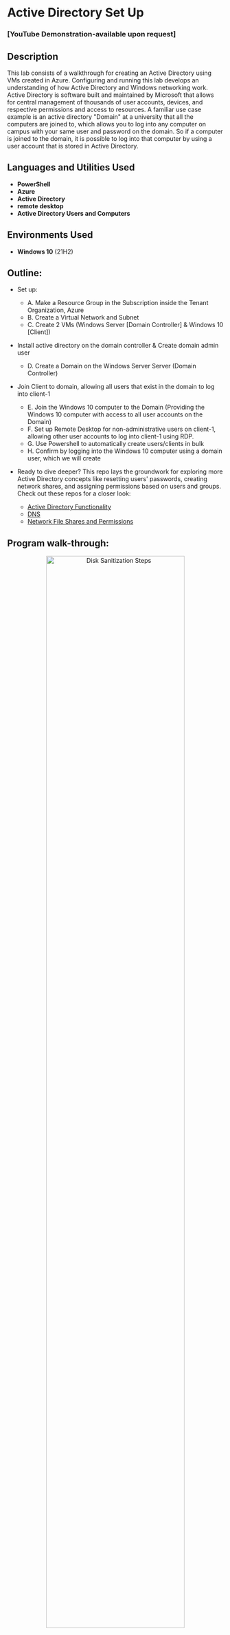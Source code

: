 <h1>Active Directory Set Up</h1>

 ### [YouTube Demonstration-available upon request]
 
<h2>Description</h2>
This lab consists of a walkthrough for creating an Active Directory using VMs created in Azure. Configuring and running this lab develops an understanding of how Active Directory and Windows networking work. Active Directory is software built and maintained by Microsoft that allows for central management of thousands of user accounts, devices, and respective permissions and access to resources. A familiar use case example is an active directory "Domain" at a university that all the computers are joined to, which  allows you to log into any computer on campus with your same user and password on the domain. So if a computer is joined to the domain, it is possible to log into that computer by using a user account that is stored in Active Directory.
<br />


<h2>Languages and Utilities Used</h2>

- <b>PowerShell</b> 
- <b>Azure</b>
- <b>Active Directory</b>
- <b>remote desktop</b>
- <b>Active Directory Users and Computers</b> 

<h2>Environments Used </h2>

- <b>Windows 10</b> (21H2)

<h2>Outline:</h2>

- Set up:
  - A. Make a Resource Group in the Subscription inside the Tenant Organization, Azure
  - B. Create a Virtual Network and Subnet
  - C. Create 2 VMs (Windows Server [Domain Controller] & Windows 10 [Client])
-  Install active directory on the domain controller & Create domain admin user
   - D. Create a Domain on the Windows Server Server (Domain Controller)
- Join Client to domain, allowing all users that exist in the domain to log into client-1
  - E. Join the Windows 10 computer to the Domain (Providing the Windows 10 computer with access to all user accounts on the Domain)
  - F. Set up Remote Desktop for non-administrative users on client-1, allowing other user accounts to log into client-1 using RDP.
  - G. Use Powershell to automatically create users/clients in bulk
  - H. Confirm by logging into the Windows 10 computer using a domain user, which we will create

- Ready to dive deeper? This repo lays the groundwork for exploring more Active Directory concepts like resetting users' passwords, creating network shares, and assigning permissions based on users and groups. Check out these repos for a closer look:
  - [Active Directory Functionality](https://github.com/VictoriaDeery/ActiveDirectoryLab-pt2/blob/main/README.md)
  - [DNS](https://github.com/victoriadeery/DNS)
  - [Network File Shares and Permissions](https://github.com/victoriadeery/Network-File-Shares-and-Permissions)

<h2>Program walk-through:</h2>

<p align="center">

<img src="https://github.com/user-attachments/assets/30f43066-78a7-448f-9a22-eef5090994a6" height="80%" width="80%" alt="Disk Sanitization Steps"/>
<p>
Overview: The default DNS settings on the client, its NIC, will point to a DNS server managed by Microsoft. So, for the client to join the domain, we will tell the client to use our domain controller as the DNS server. To do this, we will set the Client's DNS IP address in its virtual NIC to the IP address of the domain controller. (Often, the domain controller doubles as a DNS server, as it will in this lab.) 
 <p>
 <br />

  - A & B Make a Resource Group and virtual network
<p>
 Create a new virtual network and resource group. I am calling the resource group "Active-Directory-Lab" and putting it in Canada. For step by step directions to make a Resource group, network, VM, and remote desktop, review my repository [network and computing]. I'll manually create the virtual network instead of letting the VM make it. I'll name this virtual network "Active-Directory-Vnet."
 <p>
   <br />
  
- C. Create 2 VMs (Windows Server [Domain Controller] & Windows 10 [Client]); set up their NICs
<img src="https://github.com/user-attachments/assets/a6c8676e-cf0e-4850-8449-9fe80460d9bb" height="80%" width="80%" alt="Disk Sanitization Steps"/>


1. Create a domain controller named "dc-1" as a new VM in Azure, selecting the same resource group that was just made and the same region. For image, select "Windows server 2022". Select a size of 2 vCPUs. Create a username and password. Agree to licensing if needed. Select Next: Disks and Next: Networking. Then make sure the virtual network is the one just created, Active-Directory-Vnet. Select "review and create" and "create." 
<p>
 2. Now for the other VM, create it similarly, selecting the same resource group and region but name it "client-1" and for the image select "Windows 10 Pro", still 2vcpus, same username and password for the sake of this lab, and follow all subsequent steps for the previous vm creation.
 <p>
  3. Set the domain Controller's NIC Private IP address to be static. This is to make sure it doesn't get reassigned, as dc-1 is going to be both a server and acting as a DNS server. DC-1's private IP address needs to be static because Client-1 will use DC-1 as the DNS server. We will manually configure Client-1's DNS settings to use DC-1's private IP address. To do this, select the dc-1 VM. Then select "networking" on the left and "network settings" below that. Select dc-1's virtual Network Interface card, shown in the picture above. Now, under "name," select "ipconfig1," and a window will appear on the right side of the screen. On this window you can see "Private IP address settings" and "allocation" underneath that, select "static" and "save" so that dc-1's private IP address will not change, regardless of how many times the virtual machine is restarted, so the client using this server will still have access.
  <p>
   4. Log into the domain controller using its public IP address and remote desktop to disable the Windows firewall, just for connectivity testing. You should re-enable the firewall before using the VM otherwise. To do this, in Azure, go to VMs and get dc-1's public IP address. Use remote desktop to connect to dc-1, The server manager will load if you are in the domain manager dc-1 VM and made the right kind of VM. Inside your VM, if you right-click the start menu and select system, it should say "Windows Server 2022." Now, right-click the start menu and select"run," and type "wf.msc" for Windows Firewall. Click "Properties" on the right and for "firewall state" select "off" go through the tabs above to disbale firewall for the domain, private, and public profile, then select "apply" and "ok" and then close the window. 
   <p>
    5. Now set client-1's DNS settings on the NIC to dc-1's Private IP address. In Azure, select the dc-1 VM and copy its Private IP address (Likely 10.0.0.4). Then select the Client-1 VM ->Networking -> Network Settings -> Select "Network interface/ IP Configuration as shown in the picture above. Then to the left under the selected "IP Configurations" is "DNS Servers" select that. And instead of the default "inherit from virtual network" the Vnet DNS server, we will select "custom" and paste the dc-1's private IP address here. Now whenever the client computer looks up anything, it will look to dc-1 for it, allowing us to join the domain. select "save" above. From the Azure portal, restart the "client-1" VM to update the changes we've made, by selecting the box next to its name under VM's and selecting "restart" with the slightly curved arrow above.
  </p>
  6. Log into client-1 and ping dc-1's private IP address. Copy dc-1's private IP address from Azure. In the client-1 VM go to start and type and go to powershell and type ping followed by dc-1's private IP address so for example "ping 10.0.0.4" if you get the error "request timed out" the VMs are likely not in the same virtual network or dc-1's firewall is still blocking ping, so review the relevant steps. If it worked you will see messages saying "Reply from 10.0.0.4" with other information. In client-1, open PowerShell again and run "ipconfig /al,l" and the output for the DNS setting should show dc-1's private IP address. Meanwhile dc-1 is using the vnet DNS server.
 </p>
 <br />
 
- D. Create a Domain on the Windows Server Server (Domain Controller)
<img src="https://github.com/user-attachments/assets/40932bee-5138-4c0d-a427-f9b613eb7bc1" height="80%" width="80%" alt="Disk Sanitization Steps"/>

  1. To install active directory on the domain controller, log into the VMs and on the dc-1 VM, install active directory domain services by clicking "start" then "server manager" canceling out any pop up window. Then go to "add roles and features" and click "next" twice. There should only be one server selection available, so click "next." For server roles, there should be checkboxes. Select "active directory domain services" and select "add features". Now you're back, so click "next" twice. Select "restart if required," "yes," and "install." Once installed, you may close the window.

 </p>
 2. Now we will  promote dc-1 as a domain controller by configuring the active directory that has been installed. This is called setting up a new forest, which we will call mydomain.com. In the dc-1 VM click the flag in the top right of the server manager. Select "promote this server to a domain controller" so the AD can become a domain controller. Then select "Add a new forest" and type "mydomain.com" or whatever you chose. Select "next" and then create a DSRM password. Select "next"'s but make sure "create DNS delegation" is unchecked and click "next"'s, note sometimes the NetBIOS page takes a few moments to load. Select "next" until you can select "install" and do so, so that the new forest can be installed and dc-1 can be turned into a domain controller. It will automatically restart. Use RDP to log back into dc-1 using its public IP address. But because the dc-1 VM is now a domain controller, we need to specify the context to which we want to log into it as. Since the domain holds all the users, we need to specify which user we want to log in as. When people log into dc-1 VM now, since the user accounts exist in a domain (now you must specify you are using this domain and this user, so for example, to specify the domain, do so in a backslash followed bywhichever user in that domain you want to log into, which right now is my username: "mydomain.com\labuser" The domain is a context that holds many users, however another context is local on the device itself. That is why you may need to specify the context that you want to log in as labuser on mydomain.com. Since dc-1 is now a domain controller on the domain, you must specify that you want to log on as a domain user, and you must specify which domain; otherwise, you may be logged in locally.
 <p>
<img src="https://github.com/user-attachments/assets/4bd59605-b292-4a5a-bf2e-3f2bccf6fb2d" height="80%" width="80%" alt="organizational unit creation"/>

  3. Let's create organizational units and a Domain Admin User within the domain (so we do not need to use the default username, which in this case is labuser)

 Open Active Directory Users and Computers and then create an organizational unit called "_EMPLOYEES." An organizational unit is similar to a folder for organizing and more. So we'll create an organizational unit for employees and one for admins and actually create a domain admin inside the admins folder. Domain Admins may impact thousands of users!

 3a. To do this, open the dc-1 computer, select start -> select "Windows administrative tools" with a folder to the left -> in its drop-down down select active directory and computers (not one of the other active directories). Select "mydomain.com" to expand the dropdown. The "users" will show many users, including your own. right-click "mydomain.com" -> new ->organizational unit-> name : _EMPLOYEES. and repeat the process, making another organizational unit and calling it _ADMINS. (Later, when we run the  script to create employees, it will look for this folder. Putting an underscore before the name puts our folders first if you right-click mydomain.com and refresh since its alphabetical, and this may be useful if there are many organizational units.
 <p>
<img src="https://github.com/user-attachments/assets/0b6624c6-32fe-4fc5-858e-00ffd0a8e937" height="80%" width="80%" alt="Disk Sanitization Steps"/>
<img src="https://github.com/user-attachments/assets/d4d74c12-56a1-40e5-888b-a7e5a97a3752" height="80%" width="80%" alt="Disk Sanitization Steps"/>

<img src="https://github.com/user-attachments/assets/27576f05-e8a7-4923-978f-3225d9e8f399" height="80%" width="80%" alt="Disk Sanitization Steps"/>
  3b. Let's create a new employee, Jane Doe, with the username of jane_admin and a password. right click the "_ADMINS" organizational unit we just made -> New -> User. I will deselect "user must change password at next login" for ease and create a password, and for the dake of the lab, you may select "password never expires." Although we named the user jane_admin and put her in the admin folder, we still need to give her admin permissions by adding her account to the built-in "Domain Admins" security group. To do this, right click jane's account -> properties -> member of -> add -> under "enter the object names to select," write "domain admins" and select "check names" to find it (if it does not exist, you will get the error "name not found"). Select "okay's" and "apply." Now Jane Doe is an actual admin who can create and manage users and more. Now, let's test it! Log out of dc-1 and login as Jane using mydomain.com\jane_admin as the username
  <p>
 
- Join Client to domain, allowing all users that exist in the domain to log into client-1
</p>
 <br />
 
 - E.Join the Windows 10 computer to the Domain (Providing the Windows 10 computer with access to all user accounts on the Domain)
 <p>
  
<img src="https://github.com/user-attachments/assets/610afab8-3304-4b46-a149-702120f11bc0" height="80%" width="80%" alt="Disk Sanitization Steps"/>
<p>
 
</p>
  1. Make sure you have completed the earlier step of setting client-1's DNS settings to dc-1's Private IP address from the Azure portal and restarting client-1 and if you've followed along, this is already done. Log into client-1 using the original local admin (labuser)and join it to the domain by right-clicking the start menu ->system -> a window will pop up, to the right select "rename this PC advanced." Under the computer name tab, click "change" and under "member of" select "domain" and type your domain. Notice: Because we set the DNS settings on client-1 to use dc-1's private IP address, it can locate the domain controller (DC) for the mydomain.com domain, prompting a username and password instead of receiving the error "AD DC for this domain could not be contacted." Again, because mydomain.com is a DNS and its settings have been configured properly, it can locate the appropriate domain controller. Now log in, specifying the context via using mydomain.com\jane_admin as the username because she is a domain admin so she should have permissions to join the domain. Begin closing windows and restarting. When it restarts it has become a member of the domain! But let's make sure. Go to the domain and verify that client-1 is in there.
  <p>
<img src="https://github.com/user-attachments/assets/16a07c12-741c-4886-bd7a-cb3145bb72fb" height="80%" width="80%" alt="Disk Sanitization Steps"/>
<img src="https://github.com/user-attachments/assets/81595327-884d-4bdc-8f95-2f22d54c5092" height="80%" width="80%" alt="Disk Sanitization Steps"/>

  </p>
  2. Log into dc-1 as jane_admin.in the start search, search "active directory users and computers." expand "mydomain.com and select "computer" and you should see "client-1" double click it and you can view information about it like its a member of what group, and running what system. Make another operational unit called "_CLIENTS. "Go back to "computers," and then drag client-1 into _CLIENTS, saying yes to the pop-up warning. Right-click mydomain.com to refresh.
  <p>
    <br />
   
 - F. Set up Remote Desktop for non-administrative users on client-1, allowing other user accounts to log into client-1 using RDP.
   <p>
    
    <p>
    <img src="https://github.com/user-attachments/assets/5d95f5b6-d8d7-4e0e-9d50-ab7994534564 height="80%" width="80%" alt="Disk Sanitization Steps"/>
<p>
 
</p>
    log into client-1 as jane_admin using mydomain.com\jane_admin as the username. Then, right-click the start menu -> system -> a window will pop up, select "remote desktop" on the left. Allow domain users to access the remote desktop by selecting "select users that can remotely access this PC" under "user accounts," then select "add". The computer can access the context of mydomain.com (for example, you can check again for "domain admins" now on this computer, and when you check, it will find it because you are connected to the domain. However, domain admins already have access to log in, so instead type "domain users," indicating all users in the domain will be allowed to log in to this computer. select "ok" and "Add." Normally, this step would be done with Group Policy, allowing you to change many systems at once. For more on Group Policy Objects (GPO) look to my future repository on active directory, a continuation of this lab.
     <br />
     
  - G. Use Powershell to automatically create users/clients in bulk
   <p>
   
   <p>
<img src="https://github.com/user-attachments/assets/080e5f8f-d88e-4e82-b127-888a0264f875" height="80%" width="80%" alt="Disk Sanitization Steps"/>
<img src="https://github.com/user-attachments/assets/5f00bcc9-d2dd-4976-a57f-c7ebf4a719c5" height="80%" width="80%" alt="Disk Sanitization Steps"/>



  </p>
  1. Log into dc-1 as domain admin and open PowerShell Ise as admin by right-clicking it. copy the code from the file at the top of this repository titled "Generate-Names-Create-Users" then back in Powershell create a new file by clicking the first icon below "file", paste it in there and then type ctrl+s to save it to the desktop calling it "create-users" hit the green arrow to run the script to generate users.
 <br />
  
 - H. Confirm by logging into the Windows 10 computer using a normal domain user, which we will create)
   <p>
<img src="https://github.com/user-attachments/assets/4dccc062-34a1-4659-9f95-25dd70af1436" height="80%" width="80%" alt="Disk Sanitization Steps"/>
 </p>
  1. Every user being created will have the specified "Password1" password unless you change that in the script. If you click into the OU "_EMPLOYEES" you will now see many users. Select a random user For example, I choose topuh.goto. (If you double-click a user and select "member of," you'll see that by default, they are a member of the domain users, which is the group we allowed remote access for in a previous step. Close client-1's connection with Jane Doe. Log in to client-1 with the username mydomain.com\topuh.goto, and if you open the command prompt, you will see there is a local profile on this computer for topuh.goto. And if you select file explorer -> this PC -> Windows (C:) drive -> users, you will see all users that logged in. You may sign out of client-1
   <p>
    
   </p>
- Up Next!: Reset users' passwords, create network shares, and assign permissions to them based on certain users and groups for permission understanding in AD here:
  - [Active Directory Functionality](https://github.com/VictoriaDeery/ActiveDirectoryLab-pt2/blob/main/README.md)
  - [DNS](https://github.com/victoriadeery/DNS)
  - [Network File Shares and Permissions](https://github.com/victoriadeery/Network-File-Shares-and-Permissions)


